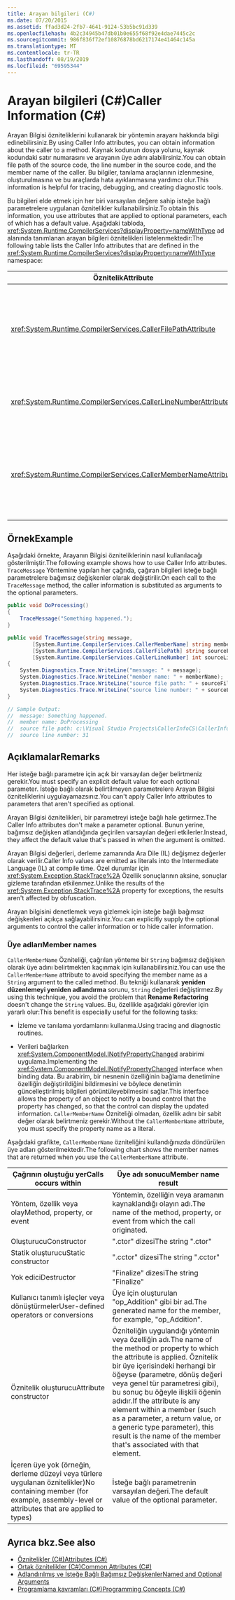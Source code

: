 ```yaml
---
title: Arayan bilgileri (C#)
ms.date: 07/20/2015
ms.assetid: ffad3d24-2fb7-4641-9124-53b5bc91d339
ms.openlocfilehash: 4b2c34945b47db01b0e655f68f92e4dae7445c2c
ms.sourcegitcommit: 986f836f72ef10876878bd6217174e41464c145a
ms.translationtype: MT
ms.contentlocale: tr-TR
ms.lasthandoff: 08/19/2019
ms.locfileid: "69595344"
---
```

# <a name="caller-information-c"></a><span data-ttu-id="b82fa-102">Arayan bilgileri (C#)</span><span class="sxs-lookup"><span data-stu-id="b82fa-102">Caller Information (C#)</span></span>

<span data-ttu-id="b82fa-103">Arayan Bilgisi özniteliklerini kullanarak bir yöntemin arayanı hakkında bilgi edinebilirsiniz.</span><span class="sxs-lookup"><span data-stu-id="b82fa-103">By using Caller Info attributes, you can obtain information about the caller to a method.</span></span> <span data-ttu-id="b82fa-104">Kaynak kodunun dosya yolunu, kaynak kodundaki satır numarasını ve arayanın üye adını alabilirsiniz.</span><span class="sxs-lookup"><span data-stu-id="b82fa-104">You can obtain file path of the source code, the line number in the source code, and the member name of the caller.</span></span> <span data-ttu-id="b82fa-105">Bu bilgiler, tanılama araçlarının izlenmesine, oluşturulmasına ve bu araçlarda hata ayıklanmasına yardımcı olur.</span><span class="sxs-lookup"><span data-stu-id="b82fa-105">This information is helpful for tracing, debugging, and creating diagnostic tools.</span></span>

<span data-ttu-id="b82fa-106">Bu bilgileri elde etmek için her biri varsayılan değere sahip isteğe bağlı parametrelere uygulanan öznitelikler kullanabilirsiniz.</span><span class="sxs-lookup"><span data-stu-id="b82fa-106">To obtain this information, you use attributes that are applied to optional parameters, each of which has a default value.</span></span> <span data-ttu-id="b82fa-107">Aşağıdaki tabloda, <xref:System.Runtime.CompilerServices?displayProperty=nameWithType> ad alanında tanımlanan arayan bilgileri öznitelikleri listelenmektedir:</span><span class="sxs-lookup"><span data-stu-id="b82fa-107">The following table lists the Caller Info attributes that are defined in the <xref:System.Runtime.CompilerServices?displayProperty=nameWithType> namespace:</span></span>

|<span data-ttu-id="b82fa-108">Öznitelik</span><span class="sxs-lookup"><span data-stu-id="b82fa-108">Attribute</span></span>|<span data-ttu-id="b82fa-109">Açıklama</span><span class="sxs-lookup"><span data-stu-id="b82fa-109">Description</span></span>|<span data-ttu-id="b82fa-110">Tür</span><span class="sxs-lookup"><span data-stu-id="b82fa-110">Type</span></span>|
|---|---|---|
|<xref:System.Runtime.CompilerServices.CallerFilePathAttribute>|<span data-ttu-id="b82fa-111">Kaynak dosyasının arayanı içeren tam yolu.</span><span class="sxs-lookup"><span data-stu-id="b82fa-111">Full path of the source file that contains the caller.</span></span> <span data-ttu-id="b82fa-112">Bu, derleme zamanındaki dosya yoludur.</span><span class="sxs-lookup"><span data-stu-id="b82fa-112">This is the file path at compile time.</span></span>|`String`|
|<xref:System.Runtime.CompilerServices.CallerLineNumberAttribute>|<span data-ttu-id="b82fa-113">Yöntemin çağrıldığı kaynak dosyadaki satır numarası.</span><span class="sxs-lookup"><span data-stu-id="b82fa-113">Line number in the source file at which the method is called.</span></span>|`Integer`|
|<xref:System.Runtime.CompilerServices.CallerMemberNameAttribute>|<span data-ttu-id="b82fa-114">Arayanın yöntemi veya özellik adı.</span><span class="sxs-lookup"><span data-stu-id="b82fa-114">Method or property name of the caller.</span></span> <span data-ttu-id="b82fa-115">Bu konunun devamındaki [üye adları](#member-names) bölümüne bakın.</span><span class="sxs-lookup"><span data-stu-id="b82fa-115">See [Member Names](#member-names) later in this topic.</span></span>|`String`|

## <a name="example"></a><span data-ttu-id="b82fa-116">Örnek</span><span class="sxs-lookup"><span data-stu-id="b82fa-116">Example</span></span>

<span data-ttu-id="b82fa-117">Aşağıdaki örnekte, Arayanın Bilgisi özniteliklerinin nasıl kullanılacağı gösterilmiştir.</span><span class="sxs-lookup"><span data-stu-id="b82fa-117">The following example shows how to use Caller Info attributes.</span></span> <span data-ttu-id="b82fa-118">`TraceMessage` Yöntemine yapılan her çağrıda, çağıran bilgileri isteğe bağlı parametrelere bağımsız değişkenler olarak değiştirilir.</span><span class="sxs-lookup"><span data-stu-id="b82fa-118">On each call to the `TraceMessage` method, the caller information is substituted as arguments to the optional parameters.</span></span>

```csharp
public void DoProcessing()
{
    TraceMessage("Something happened.");
}

public void TraceMessage(string message,
        [System.Runtime.CompilerServices.CallerMemberName] string memberName = "",
        [System.Runtime.CompilerServices.CallerFilePath] string sourceFilePath = "",
        [System.Runtime.CompilerServices.CallerLineNumber] int sourceLineNumber = 0)
{
    System.Diagnostics.Trace.WriteLine("message: " + message);
    System.Diagnostics.Trace.WriteLine("member name: " + memberName);
    System.Diagnostics.Trace.WriteLine("source file path: " + sourceFilePath);
    System.Diagnostics.Trace.WriteLine("source line number: " + sourceLineNumber);
}

// Sample Output:
//  message: Something happened.
//  member name: DoProcessing
//  source file path: c:\Visual Studio Projects\CallerInfoCS\CallerInfoCS\Form1.cs
//  source line number: 31
```

## <a name="remarks"></a><span data-ttu-id="b82fa-119">Açıklamalar</span><span class="sxs-lookup"><span data-stu-id="b82fa-119">Remarks</span></span>

<span data-ttu-id="b82fa-120">Her isteğe bağlı parametre için açık bir varsayılan değer belirtmeniz gerekir.</span><span class="sxs-lookup"><span data-stu-id="b82fa-120">You must specify an explicit default value for each optional parameter.</span></span> <span data-ttu-id="b82fa-121">İsteğe bağlı olarak belirtilmeyen parametrelere Arayan Bilgisi özniteliklerini uygulayamazsınız.</span><span class="sxs-lookup"><span data-stu-id="b82fa-121">You can't apply Caller Info attributes to parameters that aren't specified as optional.</span></span>

<span data-ttu-id="b82fa-122">Arayan Bilgisi öznitelikleri, bir parametreyi isteğe bağlı hale getirmez.</span><span class="sxs-lookup"><span data-stu-id="b82fa-122">The Caller Info attributes don't make a parameter optional.</span></span> <span data-ttu-id="b82fa-123">Bunun yerine, bağımsız değişken atlandığında geçirilen varsayılan değeri etkilerler.</span><span class="sxs-lookup"><span data-stu-id="b82fa-123">Instead, they affect the default value that's passed in when the argument is omitted.</span></span>

<span data-ttu-id="b82fa-124">Arayan Bilgisi değerleri, derleme zamanında Ara Dile (IL) değişmez değerler olarak verilir.</span><span class="sxs-lookup"><span data-stu-id="b82fa-124">Caller Info values are emitted as literals into the Intermediate Language (IL) at compile time.</span></span> <span data-ttu-id="b82fa-125">Özel durumlar için <xref:System.Exception.StackTrace%2A> Özellik sonuçlarının aksine, sonuçlar gizleme tarafından etkilenmez.</span><span class="sxs-lookup"><span data-stu-id="b82fa-125">Unlike the results of the <xref:System.Exception.StackTrace%2A> property for exceptions, the results aren't affected by obfuscation.</span></span>

<span data-ttu-id="b82fa-126">Arayan bilgisini denetlemek veya gizlemek için isteğe bağlı bağımsız değişkenleri açıkça sağlayabilirsiniz.</span><span class="sxs-lookup"><span data-stu-id="b82fa-126">You can explicitly supply the optional arguments to control the caller information or to hide caller information.</span></span>

### <a name="member-names"></a><span data-ttu-id="b82fa-127">Üye adları</span><span class="sxs-lookup"><span data-stu-id="b82fa-127">Member names</span></span>

<span data-ttu-id="b82fa-128">`CallerMemberName` Özniteliği, çağrılan yönteme bir `String` bağımsız değişken olarak üye adını belirtmekten kaçınmak için kullanabilirsiniz.</span><span class="sxs-lookup"><span data-stu-id="b82fa-128">You can use the `CallerMemberName` attribute to avoid specifying the member name as a `String` argument to the called method.</span></span> <span data-ttu-id="b82fa-129">Bu tekniği kullanarak **yeniden düzenlemeyi yeniden adlandırma** sorunu, `String` değerleri değiştirmez.</span><span class="sxs-lookup"><span data-stu-id="b82fa-129">By using this technique, you avoid the problem that **Rename Refactoring** doesn't change the `String` values.</span></span> <span data-ttu-id="b82fa-130">Bu, özellikle aşağıdaki görevler için yararlı olur:</span><span class="sxs-lookup"><span data-stu-id="b82fa-130">This benefit is especially useful for the following tasks:</span></span>

- <span data-ttu-id="b82fa-131">İzleme ve tanılama yordamlarını kullanma.</span><span class="sxs-lookup"><span data-stu-id="b82fa-131">Using tracing and diagnostic routines.</span></span>

- <span data-ttu-id="b82fa-132">Verileri bağlarken <xref:System.ComponentModel.INotifyPropertyChanged> arabirimi uygulama.</span><span class="sxs-lookup"><span data-stu-id="b82fa-132">Implementing the <xref:System.ComponentModel.INotifyPropertyChanged> interface when binding data.</span></span> <span data-ttu-id="b82fa-133">Bu arabirim, bir nesnenin özelliğinin bağlama denetimine özelliğin değiştirildiğini bildirmesini ve böylece denetimin güncelleştirilmiş bilgileri görüntüleyebilmesini sağlar.</span><span class="sxs-lookup"><span data-stu-id="b82fa-133">This interface allows the property of an object to notify a bound control that the property has changed, so that the control can display the updated information.</span></span> <span data-ttu-id="b82fa-134">`CallerMemberName` Özniteliği olmadan, özellik adını bir sabit değer olarak belirtmeniz gerekir.</span><span class="sxs-lookup"><span data-stu-id="b82fa-134">Without the `CallerMemberName` attribute, you must specify the property name as a literal.</span></span>

<span data-ttu-id="b82fa-135">Aşağıdaki grafikte, `CallerMemberName` özniteliğini kullandığınızda döndürülen üye adları gösterilmektedir.</span><span class="sxs-lookup"><span data-stu-id="b82fa-135">The following chart shows the member names that are returned when you use the `CallerMemberName` attribute.</span></span>

|<span data-ttu-id="b82fa-136">Çağrının oluştuğu yer</span><span class="sxs-lookup"><span data-stu-id="b82fa-136">Calls occurs within</span></span>|<span data-ttu-id="b82fa-137">Üye adı sonucu</span><span class="sxs-lookup"><span data-stu-id="b82fa-137">Member name result</span></span>|
|-|-|
|<span data-ttu-id="b82fa-138">Yöntem, özellik veya olay</span><span class="sxs-lookup"><span data-stu-id="b82fa-138">Method, property, or event</span></span>|<span data-ttu-id="b82fa-139">Yöntemin, özelliğin veya aramanın kaynaklandığı olayın adı.</span><span class="sxs-lookup"><span data-stu-id="b82fa-139">The name of the method, property, or event from which the call originated.</span></span>|
|<span data-ttu-id="b82fa-140">Oluşturucu</span><span class="sxs-lookup"><span data-stu-id="b82fa-140">Constructor</span></span>|<span data-ttu-id="b82fa-141">".ctor" dizesi</span><span class="sxs-lookup"><span data-stu-id="b82fa-141">The string ".ctor"</span></span>|
|<span data-ttu-id="b82fa-142">Statik oluşturucu</span><span class="sxs-lookup"><span data-stu-id="b82fa-142">Static constructor</span></span>|<span data-ttu-id="b82fa-143">".cctor" dizesi</span><span class="sxs-lookup"><span data-stu-id="b82fa-143">The string ".cctor"</span></span>|
|<span data-ttu-id="b82fa-144">Yok edici</span><span class="sxs-lookup"><span data-stu-id="b82fa-144">Destructor</span></span>|<span data-ttu-id="b82fa-145">"Finalize" dizesi</span><span class="sxs-lookup"><span data-stu-id="b82fa-145">The string "Finalize"</span></span>|
|<span data-ttu-id="b82fa-146">Kullanıcı tanımlı işleçler veya dönüştürmeler</span><span class="sxs-lookup"><span data-stu-id="b82fa-146">User-defined operators or conversions</span></span>|<span data-ttu-id="b82fa-147">Üye için oluşturulan "op_Addition" gibi bir ad.</span><span class="sxs-lookup"><span data-stu-id="b82fa-147">The generated name for the member, for example, "op_Addition".</span></span>|
|<span data-ttu-id="b82fa-148">Öznitelik oluşturucu</span><span class="sxs-lookup"><span data-stu-id="b82fa-148">Attribute constructor</span></span>|<span data-ttu-id="b82fa-149">Özniteliğin uygulandığı yöntemin veya özelliğin adı.</span><span class="sxs-lookup"><span data-stu-id="b82fa-149">The name of the method or property to which the attribute is applied.</span></span> <span data-ttu-id="b82fa-150">Öznitelik bir üye içerisindeki herhangi bir öğeyse (parametre, dönüş değeri veya genel tür parametresi gibi), bu sonuç bu öğeyle ilişkili öğenin adıdır.</span><span class="sxs-lookup"><span data-stu-id="b82fa-150">If the attribute is any element within a member (such as a parameter, a return value, or a generic type parameter), this result is the name of the member that's associated with that element.</span></span>|
|<span data-ttu-id="b82fa-151">İçeren üye yok (örneğin, derleme düzeyi veya türlere uygulanan öznitelikler)</span><span class="sxs-lookup"><span data-stu-id="b82fa-151">No containing member (for example, assembly-level or attributes that are applied to types)</span></span>|<span data-ttu-id="b82fa-152">İsteğe bağlı parametrenin varsayılan değeri.</span><span class="sxs-lookup"><span data-stu-id="b82fa-152">The default value of the optional parameter.</span></span>|

## <a name="see-also"></a><span data-ttu-id="b82fa-153">Ayrıca bkz.</span><span class="sxs-lookup"><span data-stu-id="b82fa-153">See also</span></span>

- [<span data-ttu-id="b82fa-154">Öznitelikler (C#)</span><span class="sxs-lookup"><span data-stu-id="b82fa-154">Attributes (C#)</span></span>](./attributes/index.md)
- [<span data-ttu-id="b82fa-155">Ortak öznitelikler (C#)</span><span class="sxs-lookup"><span data-stu-id="b82fa-155">Common Attributes (C#)</span></span>](./attributes/common-attributes.md)
- [<span data-ttu-id="b82fa-156">Adlandırılmış ve İsteğe Bağlı Bağımsız Değişkenler</span><span class="sxs-lookup"><span data-stu-id="b82fa-156">Named and Optional Arguments</span></span>](../classes-and-structs/named-and-optional-arguments.md)
- [<span data-ttu-id="b82fa-157">Programlama kavramları (C#)</span><span class="sxs-lookup"><span data-stu-id="b82fa-157">Programming Concepts (C#)</span></span>](./index.md)

